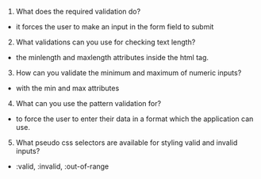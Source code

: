 1. What does the required validation do?
- it forces the user to make an input in the form field to submit
2. What validations can you use for checking text length?
- the minlength and maxlength attributes inside the html tag.
3. How can you validate the minimum and maximum of numeric inputs?
- with the min and max attributes
4. What can you use the pattern validation for?
- to force the user to enter their data in a format which the application can use.
5. What pseudo css selectors are available for styling valid and invalid inputs?
- :valid, :invalid, :out-of-range
